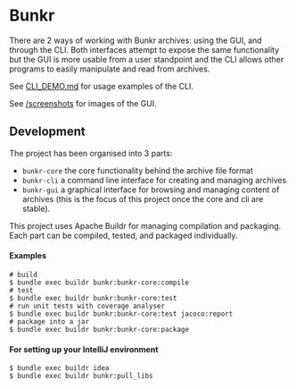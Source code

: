 # Bunkr

There are 2 ways of working with Bunkr archives: using the GUI, and through the CLI. Both interfaces attempt to expose
the same functionality but the GUI is more usable from a user standpoint and the CLI allows other programs to easily
manipulate and read from archives.

See [CLI_DEMO.md](CLI_DEMO.md) for usage examples of the CLI.

See [/screenshots](/screenshots) for images of the GUI.

## Development

The project has been organised into 3 parts:

- ```bunkr-core``` the core functionality behind the archive file format
- ```bunkr-cli``` a command line interface for creating and managing archives
- ```bunkr-gui``` a graphical interface for browsing and managing content of archives (this is the focus of this project once the core and cli are stable).

This project uses Apache Buildr for managing compilation and packaging. Each part can be compiled, tested, and packaged individually.

#### Examples

```
# build
$ bundle exec buildr bunkr:bunkr-core:compile
# test
$ bundle exec buildr bunkr:bunkr-core:test
# run unit tests with coverage analyser
$ bundle exec buildr bunkr:bunkr-core:test jacoco:report
# package into a jar
$ bundle exec buildr bunkr:bunkr-core:package
```

#### For setting up your IntelliJ environment

```
$ bundle exec buildr idea
$ bundle exec buildr bunkr:pull_libs
```
